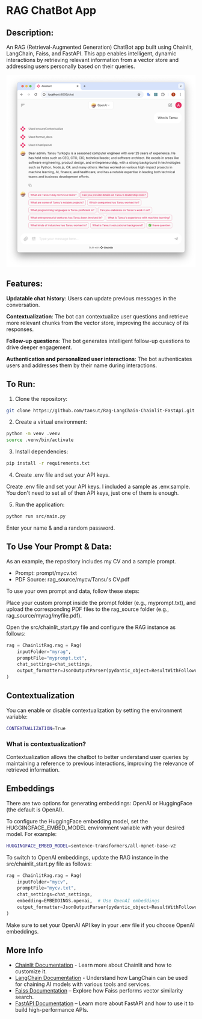 # RAG ChatBot App
## Description:
An RAG (Retrieval-Augmented Generation) ChatBot app built using Chainlit, LangChain, Faiss, and FastAPI. This app enables intelligent, dynamic interactions by retrieving relevant information from a vector store and addressing users personally based on their queries.


![Sample](/assets/home-screen.png?raw=true "Rag Demo using LangChain, Chainlit, Faiss & FastApi")

## Features:
**Updatable chat history**: 
Users can update previous messages in the conversation.

**Contextualization**: The bot can contextualize user questions and retrieve more relevant chunks from the vector store, improving the accuracy of its responses.

**Follow-up questions**: The bot generates intelligent follow-up questions to drive deeper engagement.

**Authentication and personalized user interactions**: The bot authenticates users and addresses them by their name during interactions.

## To Run:
1. Clone the repository:
```bash
git clone https://github.com/tansut/Rag-LangChain-Chainlit-FastApi.git
```
2. Create a virtual environment:
```bash
python -m venv .venv
source .venv/bin/activate
```
3. Install dependencies:
```bash
pip install -r requirements.txt
```
4. Create .env file and set your API keys.

Create .env file and set your API keys. I included a sample as .env.sample. You don't need to set all of then API keys, just one of them is enough.

5. Run the application:
```bash
python run src/main.py
```
Enter your name & and a random password.
## To Use Your Prompt & Data:
As an example, the repository includes my CV and a sample prompt. 

- Prompt: prompt/mycv.txt
- PDF Source: rag_source/mycv/Tansu's CV.pdf

To use your own prompt and data, follow these steps:

Place your custom prompt inside the prompt folder (e.g., myprompt.txt), and upload the corresponding PDF files to the rag_source folder (e.g., rag_source/myrag/myfile.pdf).

Open the src/chainlit_start.py file and configure the RAG instance as follows:

```python
rag = ChainlitRag.rag = Rag(
    inputFolder="myrag",
    promptFile="myprompt.txt",
    chat_settings=chat_settings,
    output_formatter=JsonOutputParser(pydantic_object=ResultWithFollowup)
)
```

## Contextualization
You can enable or disable contextualization by setting the environment variable:

```bash
CONTEXTUALIZATION=True
```
### What is contextualization? 
Contextualization allows the chatbot to better understand user queries by maintaining a reference to previous interactions, improving the relevance of retrieved information.

## Embeddings
There are two options for generating embeddings: OpenAI or HuggingFace (the default is OpenAI).

To configure the HuggingFace embedding model, set the HUGGINGFACE_EMBED_MODEL environment variable with your desired model. For example:
```bash
HUGGINGFACE_EMBED_MODEL=sentence-transformers/all-mpnet-base-v2
```
To switch to OpenAI embeddings, update the RAG instance in the src/chainlit_start.py file as follows:
```python
rag = ChainlitRag.rag = Rag(
    inputFolder="mycv",
    promptFile="mycv.txt",
    chat_settings=chat_settings,
    embedding=EMBEDDINGS.openai,  # Use OpenAI embeddings
    output_formatter=JsonOutputParser(pydantic_object=ResultWithFollowup)
)
```
Make sure to set your OpenAI API key in your .env file if you choose OpenAI embeddings.

## More Info
- [Chainlit Documentation](https://docs.chainlit.io/get-started/overview) - Learn more about Chainlit and how to customize it.
- [LangChain Documentation](https://www.langchain.com/) - Understand how LangChain can be used for chaining AI models with various tools and services.
- [Faiss Documentation](https://faiss.ai) – Explore how Faiss performs vector similarity search.
- [FastAPI Documentation](https://fastapi.tiangolo.com) – Learn more about FastAPI and how to use it to build high-performance APIs.